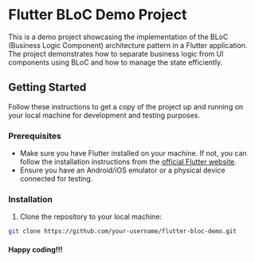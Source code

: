 # Flutter BLoC Demo Project

This is a demo project showcasing the implementation of the BLoC (Business Logic Component) architecture pattern in a Flutter application. The project demonstrates how to separate business logic from UI components using BLoC and how to manage the state efficiently.

## Getting Started

Follow these instructions to get a copy of the project up and running on your local machine for development and testing purposes.

### Prerequisites

- Make sure you have Flutter installed on your machine. If not, you can follow the installation instructions from the [official Flutter website](https://flutter.dev/docs/get-started/install).
- Ensure you have an Android/iOS emulator or a physical device connected for testing.

### Installation

1. Clone the repository to your local machine:

```bash
git clone https://github.com/your-username/flutter-bloc-demo.git
```

#### Happy coding!!!


